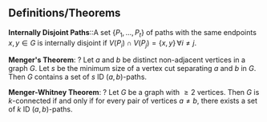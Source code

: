 ## Definitions/Theorems

**Internally Disjoint Paths**::A set $\{P_1,\dots,P_t \}$ of paths with the same endpoints $x,y \in G$ is internally disjoint if $V(P_i)\cap V(P_j)= \{x,y\}\, \forall i\neq j$. 

**Menger's Theorem**:
?
Let $a$ and $b$ be distinct non-adjacent vertices in a graph $G$. Let $s$ be the minimum size of a vertex cut separating $a$ and $b$ in $G$. Then $G$ contains a set of $s$ ID ($a,b$)-paths.

**Menger-Whitney Theorem**:
?
Let $G$ be a graph with $\geq 2$ vertices. Then $G$ is $k$-connected if and only if for every pair of vertices $a\neq b$, there exists a set of $k$ ID ($a,b$)-paths.
